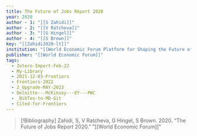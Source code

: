 ```yaml
---
title: The Future of Jobs Report 2020
year: 2020
author - 1: "[[S Zahidi]]"
author - 2: "[[V Ratcheva]]"
author - 3: "[[G Hingel]]"
author - 4: "[[S Brown]]"
key: "[[Zahidi2020-lt]]"
institution: "[[World Economic Forum Platform for Shaping the Future of the New Economy and Society]]"
publisher: "[[World Economic Forum]]"
tags:
  - Zotero-Import-Feb-22
  - My-Library
  - 2021-12-03-Frontiers
  - Frontiers-2022
  - 2_Upgrade-MAY-2023
  - Deloitte---McKinsey---EY---PWC
  - _BibTex-to-MD-Git
  - Cited-for-Frontiers
---
```


> [!Bibliography]
> Zahidi, S, V Ratcheva, G Hingel, S Brown. 2020. “The Future of Jobs Report 2020.” "[[World Economic Forum]]"